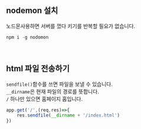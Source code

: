 ## nodemon 설치

노드몬사용하면 서버를 껐다 키기를 반복할 필요가 없습니다.

```js
npm i -g nodomon
```

<br />

## html 파일 전송하기

`sendfile()`함수를 쓰면 파일을 보낼 수 있습니다.    
`__dirname`은 현재 파일의 경로를 뜻합니다.  
`/` 하나만 있으면 홈페이지 홉입니다.  

```js
app.get('/',(req,res)=>{
    res.sendfile(__dirname + '/index.html')
})
```